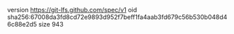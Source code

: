 version https://git-lfs.github.com/spec/v1
oid sha256:67008da3fd8cd72e9893d952f7beff1fa4aab3fd679c56b530b048d46c88e2d5
size 943
